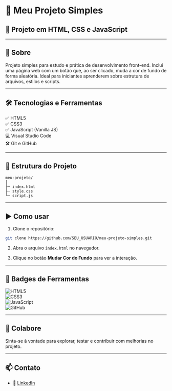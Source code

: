 # 👋 Meu Projeto Simples

## 🎯 Projeto em HTML, CSS e JavaScript

---

## 🚀 Sobre  
Projeto simples para estudo e prática de desenvolvimento front-end. Inclui uma página web com um botão que, ao ser clicado, muda a cor de fundo de forma aleatória. Ideal para iniciantes aprenderem sobre estrutura de arquivos, estilos e scripts.

---

## 🛠️ Tecnologias e Ferramentas

✅ HTML5  
✅ CSS3  
✅ JavaScript (Vanilla JS)  
💻 Visual Studio Code  
🛠️ Git e GitHub  

---

## 📁 Estrutura do Projeto

```
meu-projeto/
│
├─ index.html
├─ style.css
└─ script.js
```

---

## ▶️ Como usar

1. Clone o repositório:  
```bash
git clone https://github.com/SEU_USUARIO/meu-projeto-simples.git
```

2. Abra o arquivo `index.html` no navegador.

3. Clique no botão **Mudar Cor do Fundo** para ver a interação.

---

## 🧩 Badges de Ferramentas

![HTML5](https://img.shields.io/badge/HTML5-E34F26?logo=html5&logoColor=white)  
![CSS3](https://img.shields.io/badge/CSS3-1572B6?logo=css3&logoColor=white)  
![JavaScript](https://img.shields.io/badge/JavaScript-F7DF1E?logo=javascript&logoColor=black)  
![GitHub](https://img.shields.io/badge/GitHub-100000?logo=github&logoColor=white)  

---

## 🤝 Colabore

Sinta-se à vontade para explorar, testar e contribuir com melhorias no projeto.

---

## 📫 Contato

- 💼 [LinkedIn](https://www.linkedin.com/in/eli-santos-61a71031a/)

